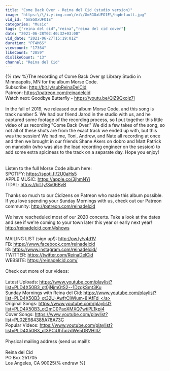 ```yaml
---
title: "Come Back Over - Reina del Cid (studio version)"
image: "https:\/\/i.ytimg.com\/vi\/GmSGOxUFO1E\/hqdefault.jpg"
vid_id: "GmSGOxUFO1E"
categories: "Music"
tags: ["reina del cid","reina","reina del cid cover"]
date: "2021-06-28T02:40:32+03:00"
vid_date: "2021-06-27T15:19:01Z"
duration: "PT4M6S"
viewcount: "17364"
likeCount: "2059"
dislikeCount: "13"
channel: "Reina del Cid"
---
```

{% raw %}The recording of Come Back Over @ Library Studio in Minneapolis, MN for the album Morse Code. <br />Subscribe: <a rel="nofollow" target="blank" href="http://bit.ly/subReinaDelCid">http://bit.ly/subReinaDelCid</a><br />Patreon: <a rel="nofollow" target="blank" href="https://patreon.com/reinadelcid">https://patreon.com/reinadelcid</a><br />Watch next: Goodbye Butterfly - <a rel="nofollow" target="blank" href="https://youtu.be/QlZ9Qxolz7I">https://youtu.be/QlZ9Qxolz7I</a><br /><br />In the fall of 2019, we released our album Morse Code, and this song is track number 5. We had our friend Jarod in the studio with us, and he captured some footage of the recording process, so I put together this little video of us recording &quot;Come Back Over.&quot; We did a few takes of the song, so not all of these shots are from the exact track we ended up with, but this was the session! We had me, Toni, Andrew, and Nate all recording at once and then we brought in our friends Shane Akers on dobro and Matt Patrick on mandolin (who was also the lead recording engineer on the session) to add some extra spiciness to the track on a separate day. Hope you enjoy! <br /><br /><br />Listen to the full Morse Code album here: <br />SPOTIFY: <a rel="nofollow" target="blank" href="https://spoti.fi/2U0aHs5">https://spoti.fi/2U0aHs5</a><br />APPLE MUSIC: <a rel="nofollow" target="blank" href="https://apple.co/3jhmNYi">https://apple.co/3jhmNYi</a><br />TIDAL: <a rel="nofollow" target="blank" href="https://bit.ly/3x06ByB">https://bit.ly/3x06ByB</a><br /><br />Thanks so much to our Cidizens on Patreon who made this album possible. If you love spending your Sunday Mornings with us, check out our Patreon community: <a rel="nofollow" target="blank" href="http://patreon.com/reinadelcid">http://patreon.com/reinadelcid</a> <br /><br />We have rescheduled most of our 2020 concerts. Take a look at the dates and see if we're coming to your town later this year or early next year! <a rel="nofollow" target="blank" href="http://reinadelcid.com/#shows">http://reinadelcid.com/#shows</a><br /><br />MAILING LIST (sign up!):  <a rel="nofollow" target="blank" href="http://ow.ly/v4d1V">http://ow.ly/v4d1V</a>  <br />FB: <a rel="nofollow" target="blank" href="https://www.facebook.com/reinadelcid">https://www.facebook.com/reinadelcid</a> <br />IG: <a rel="nofollow" target="blank" href="https://www.instagram.com/reinadelcid/">https://www.instagram.com/reinadelcid/</a> <br />TWITTER: <a rel="nofollow" target="blank" href="https://twitter.com/ReinaDelCid">https://twitter.com/ReinaDelCid</a> <br />WEBSITE: <a rel="nofollow" target="blank" href="https://reinadelcid.com/">https://reinadelcid.com/</a> <br /><br />Check out more of our videos:<br /><br />Latest Uploads: <a rel="nofollow" target="blank" href="https://www.youtube.com/playlist?list=PLD4X50B3_ot0jNjmGtS2--1DzgkSmt3Ku">https://www.youtube.com/playlist?list=PLD4X50B3_ot0jNjmGtS2--1DzgkSmt3Ku</a> <br />Sunday Mornings with Reina del Cid: <a rel="nofollow" target="blank" href="https://www.youtube.com/playlist?list=PLD4X50B3_ot32U-AwfrCIWlum-8IAfFd_">https://www.youtube.com/playlist?list=PLD4X50B3_ot32U-AwfrCIWlum-8IAfFd_</a> <br />Original Songs: <a rel="nofollow" target="blank" href="https://www.youtube.com/playlist?list=PLD4X50B3_ot2mC0PaoXMXQ7wtiPL1kpi4">https://www.youtube.com/playlist?list=PLD4X50B3_ot2mC0PaoXMXQ7wtiPL1kpi4</a> <br />Cover Songs: <a rel="nofollow" target="blank" href="https://www.youtube.com/playlist?list=PL02E984385A78A73C">https://www.youtube.com/playlist?list=PL02E984385A78A73C</a> <br />Popular Videos: <a rel="nofollow" target="blank" href="https://www.youtube.com/playlist?list=PLD4X50B3_ot3PCiUhTxizdWe5DBVHIIIZ">https://www.youtube.com/playlist?list=PLD4X50B3_ot3PCiUhTxizdWe5DBVHIIIZ</a> <br /><br />Physical mailing address (send us mail!):<br /><br />Reina del Cid<br />PO Box 251705<br />Los Angeles, CA 90025{% endraw %}
